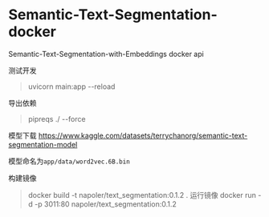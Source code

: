 # Semantic-Text-Segmentation-docker
Semantic-Text-Segmentation-with-Embeddings docker api



测试开发
> uvicorn main:app --reload

导出依赖
> pipreqs ./ --force

模型下载
https://www.kaggle.com/datasets/terrychanorg/semantic-text-segmentation-model

模型命名为`app/data/word2vec.6B.bin`

构建镜像
> docker build -t napoler/text_segmentation:0.1.2 .
运行镜像
> docker run -d -p 3011:80 napoler/text_segmentation:0.1.2